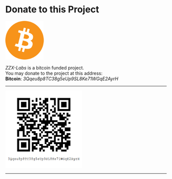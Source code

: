 # Donate to this Project

<img src="website/static/images/bitcoin.png" style="width:120px;">

*ZZX-Labs* is a bitcoin funded project. <br>
You may donate to the project at this address: <br>
	**Bitcoin**: *3Qqeu8p8TC38g5eUp9SL8Ke71WGqE2AyrH*

---

<img src="website/static/images/address-qr.png" style="width:240px;">

---
